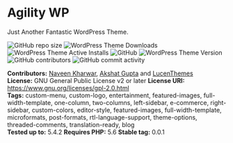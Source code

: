 # Agility WP #

Just Another Fantastic WordPress Theme.

![GitHub repo size](https://img.shields.io/github/repo-size/wayoutworks/awp?label=We%20are%20Just) ![WordPress Theme Downloads](https://img.shields.io/wordpress/theme/dd/awp?label=Total%20Downloads%20on%20WP.org) ![WordPress Theme Active Installs](https://img.shields.io/wordpress/theme/installs/awp?label=Active%20Installation) ![GitHub](https://img.shields.io/github/license/wayoutworks/awp?label=Proudly%20Open%20Source) ![WordPress Theme Version](https://img.shields.io/wordpress/theme/v/awp?label=Theme%20Version) ![GitHub contributors](https://img.shields.io/github/contributors/wayoutworks/awp) ![GitHub commit activity](https://img.shields.io/github/commit-activity/m/wayoutworks/awp)

**Contributors:** [Naveen Kharwar](https://profiles.wordpress.org/naveenkharwar), [Akshat Gupta](https://profiles.wordpress.org/username) and [LucenThemes](https://profiles.wordpress.org/lucenthemes)   
**License:** GNU General Public License v2 or later
**License URI:** https://www.gnu.org/licenses/gpl-2.0.html  
**Tags:** custom-menu, custom-logo, entertainment, featured-images, full-width-template, one-column, two-columns, left-sidebar, e-commerce, right-sidebar, custom-colors, editor-style, featured-images, full-width-template, microformats, post-formats, rtl-language-support, theme-options, threaded-comments, translation-ready, blog  
**Tested up to:**  5.4.2 
**Requires PHP:** 5.6
**Stable tag:** 0.0.1
